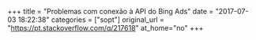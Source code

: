 +++
title = "Problemas com conexão à API do Bing Ads"
date = "2017-07-03 18:22:38"
categories = ["sopt"]
original_url = "https://pt.stackoverflow.com/q/217618"
at_home="no"
+++

